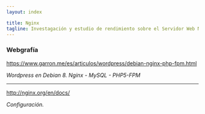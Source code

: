 ```yaml
---
layout: index

title: Nginx
tagline: Investagación y estudio de rendimiento sobre el Servidor Web Nginx
---
```


### Webgrafía

https://www.garron.me/es/articulos/wordpress/debian-nginx-php-fpm.html

_Wordpress en Debian 8. Nginx - MySQL - PHP5-FPM_

-------------------------------------------------

http://nginx.org/en/docs/

_Configuración._
